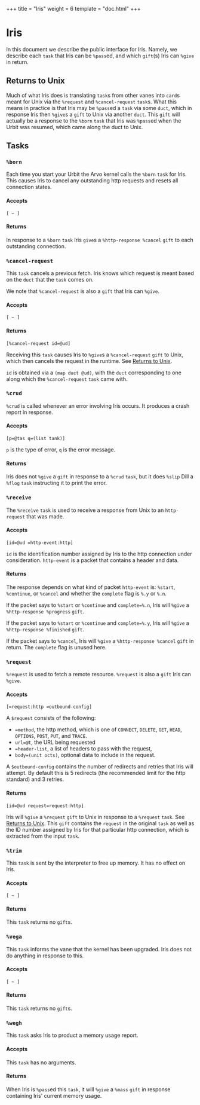 +++
title = "Iris"
weight = 6
template = "doc.html"
+++

# Iris

In this document we describe the public interface for Iris. Namely, we describe
each `task` that Iris can be `%pass`ed, and which `gift`(s) Iris can `%give` in
return.

## Returns to Unix

Much of what Iris does is translating `task`s from other vanes into `card`s
meant for Unix via the `%request` and `%cancel-request` `task`s. What this means in practice is that Iris may be `%pass`ed a
`task` via some `duct`, which in response Iris then `%give`s a `gift` to Unix
via another `duct`. This `gift` will actually be a response to the `%born`
`task` that Iris was `%pass`ed when the Urbit was resumed, which came along the
duct to Unix.


## Tasks

### `%born`

Each time you start your Urbit the Arvo kernel calls the `%born` `task` for
Iris. This causes Iris to cancel any outstanding http requests and resets all
connection states.

#### Accepts

```hoon
[ ~ ]
```

#### Returns

In response to a `%born` `task` Iris `give`s a `%http-response %cancel` `gift`
to each outstanding connection.


### `%cancel-request`

This `task` cancels a previous fetch. Iris knows which request is meant based on the
`duct` that the `task` comes on.

 We note that `%cancel-request` is also a `gift` that Iris can `%give`.

#### Accepts

```hoon
[ ~ ]
```

#### Returns

```hoon
[%cancel-request id=@ud]
```
Receiving this `task` causes Iris to `%give`s a `%cancel-request` `gift` to Unix,
which then cancels the request in the runtime. See [Returns to Unix](#returns-to-unix).

`id` is obtained via a `(map duct @ud)`, with the `duct` corresponding to one along
which the `%cancel-request` `task` came with.


### `%crud`

`%crud` is called whenever an error involving Iris occurs. It produces a crash
report in response.

#### Accepts

```hoon
[p=@tas q=(list tank)]
```

`p` is the type of error, `q` is the error message.

#### Returns

Iris does not `%give` a `gift` in response to a `%crud` `task`, but it does
`%slip` Dill a `%flog` `task` instructing it to print the error.


### `%receive`

The `%receive` `task` is used to receive a response from Unix to an `http-request` that
was made.

#### Accepts

```hoon
[id=@ud =http-event:http]
```

`id` is the identification number assigned by Iris to the http connection under
consideration. `http-event` is a packet that contains a header and data.

#### Returns

The response depends on what kind of packet `http-event` is: `%start`,
`%continue`, or `%cancel` and whether the `complete` flag is `%.y` or `%.n`.

If the packet says to `%start` or `%continue` and `complete=%.n`, Iris will `%give` a
`%http-response %progress` `gift`.

If the packet says to `%start` or `%continue` and `complete=%.y`, Iris will
`%give` a `%http-response %finished` `gift`.

If the packet says to `%cancel`, Iris will `%give` a `%http-response %cancel`
`gift` in return. The `complete` flag is unused here.


### `%request`

`%request` is used to fetch a remote resource. `%request` is also a `gift` Iris
can `%give`.

#### Accepts

```hoon
[=request:http =outbound-config]
```

A `$request` consists of the following:
 - `=method`, the http method, which is one of `CONNECT`, `DELETE`, `GET`,
 `HEAD`, `OPTIONS`, `POST`, `PUT`, and `TRACE`.
 - `url=@t`, the URL being requested
 - `=header-list`, a list of headers to pass with the request,
 - `body=(unit octs)`, optional data to include in the request.

 A `$outbound-config` contains the number of redirects and retries that Iris
 will attempt. By default this is 5 redirects (the recommended limit for the
 http standard) and 3 retries.

#### Returns

```hoon
[id=@ud request=request:http]
```
Iris will `%give` a `%request` `gift` to Unix in response to a `%request`
`task`. See [Returns to Unix](#returns-to-unix). This `gift`
contains the `request` in the original `task` as well as the ID number assigned
by Iris for that particular http connection, which is extracted from the input `task`.


### `%trim`

This `task` is sent by the interpreter to free up memory. It has no effect on Iris.

#### Accepts

```hoon
[ ~ ]
```

#### Returns

This `task` returns no `gift`s.


### `%vega`

This `task` informs the vane that the kernel has been upgraded. Iris does not do
anything in response to this.

#### Accepts

```hoon
[ ~ ]
```

#### Returns

This `task` returns no `gift`s.


### `%wegh`

This `task` asks Iris to product a memory usage report.

#### Accepts

This `task` has no arguments.

#### Returns

When Iris is `%pass`ed this `task`, it will `%give` a `%mass` `gift` in response
containing Iris' current memory usage.


